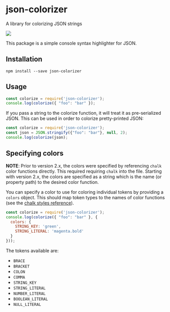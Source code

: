 # json-colorizer
A library for colorizing JSON strings

![](https://raw.githubusercontent.com/joeattardi/json-colorizer/master/screenshot.png)

This package is a simple console syntax highlighter for JSON.

## Installation
`npm install --save json-colorizer`

## Usage

```js
const colorize = require('json-colorizer');
console.log(colorize({ "foo": "bar" });
```

If you pass a string to the colorize function, it will treat it as pre-serialized JSON. This can be used in order to colorize pretty-printed JSON:

```js
const colorize = require('json-colorizer');
const json = JSON.stringify({"foo": "bar"}, null, 2);
console.log(colorize(json);
```


## Specifying colors

__NOTE__: Prior to version 2.x, the colors were specified by referencing `chalk` color functions directly. This required requiring `chalk` into the file. Starting with version 2.x, the colors are specified as a string which is the name (or property path) to the desired color function.

You can specify a color to use for coloring individual tokens by providing a `colors` object. This should map token types to the names of color functions (see the [chalk styles reference](https://www.npmjs.com/package/chalk#styles)).

```js
const colorize = require('json-colorizer');
console.log(colorize({ "foo": "bar" }, {
  colors: {
    STRING_KEY: 'green',
    STRING_LITERAL: 'magenta.bold'
  }
}));
```

The tokens available are:

* `BRACE`
* `BRACKET`
* `COLON`
* `COMMA`
* `STRING_KEY`
* `STRING_LITERAL`
* `NUMBER_LITERAL`
* `BOOLEAN_LITERAL`
* `NULL_LITERAL`
